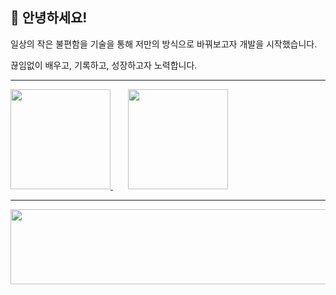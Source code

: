 <!-- ![header](https://capsule-render.vercel.app/api?type=venom&height=150&color=gradient&text=Welcome%20to%20L4N14KE4's%20Github!&fontAlign=50&fontSize=40&textBg=false&animation=fadeIn&section=header&reversal=false&stroke=0D1117&strokeWidth=1) -->
## 👋 안녕하세요!

일상의 작은 불편함을 기술을 통해 저만의 방식으로 바꿔보고자 개발을 시작했습니다.

끊임없이 배우고, 기록하고, 성장하고자 노력합니다.
<!--
<a href="https://discord.com/channels/@me" target="_blank"><img src="https://img.shields.io/badge/ligard.-5865F2?style=flat-square&logo=discord&logoColor=FEFEFE"/>
<a href="https://www.instagram.com/l4n14kea/" target="_blank"><img src="https://img.shields.io/badge/ligard.-BC4B7B?style=flat-square&logo=instagram&logoColor=FEFEFE"/>
-->
<!--<a href="https://instagram.com/l4n14kea" target="blank"><img align="center" src="https://raw.githubusercontent.com/rahuldkjain/github-profile-readme-generator/master/src/images/icons/Social/instagram.svg" alt="l4n14kea" height="30" width="40" /></a>-->
<!--
<a href="https://discord.com/channels/@me" target="blank"><img align="center" src="https://raw.githubusercontent.com/rahuldkjain/github-profile-readme-generator/master/src/images/icons/Social/discord.svg" alt="44" height="30" width="40" /></a>
-->
<hr>

<a href="https://github.com/anuraghazra/github-readme-stats">
  <img src="https://github-readme-stats-laniakeas-projects-6c2d5270.vercel.app/api?username=L4N14KE4&count_private=true&show_icons=true&theme=gotham&rank_icon=github" height="160"/>
</a>
&nbsp;&nbsp;&nbsp;&nbsp;&nbsp;
<a href="https://solved.ac/c_penguin">
  <img src="http://mazassumnida.wtf/api/v2/generate_badge?boj=c_penguin" height="160"/>
</a>

<hr>


<a href="https://github.com/devxb/gitanimals">
  <img
    src="https://render.gitanimals.org/lines/L4N14KE4?pet-id=617587000206791995"
    width="1000"
    height="120"
  />
</a>
  
